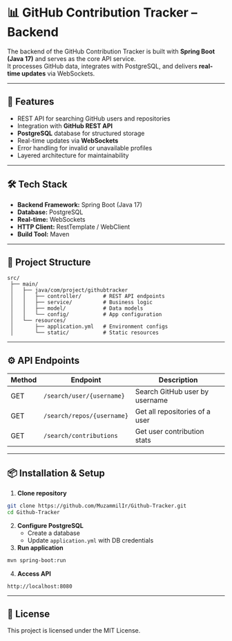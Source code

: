 # 📊 GitHub Contribution Tracker – Backend

The backend of the GitHub Contribution Tracker is built with **Spring Boot (Java 17)** and serves as the core API service.  
It processes GitHub data, integrates with PostgreSQL, and delivers **real-time updates** via WebSockets.

---

## 🚀 Features
- REST API for searching GitHub users and repositories
- Integration with **GitHub REST API**
- **PostgreSQL** database for structured storage
- Real-time updates via **WebSockets**
- Error handling for invalid or unavailable profiles
- Layered architecture for maintainability

---

## 🛠️ Tech Stack
- **Backend Framework:** Spring Boot (Java 17)
- **Database:** PostgreSQL
- **Real-time:** WebSockets
- **HTTP Client:** RestTemplate / WebClient
- **Build Tool:** Maven

---

## 📂 Project Structure
```
src/
 ├── main/
 │   ├── java/com/project/githubtracker
 │   │   ├── controller/       # REST API endpoints
 │   │   ├── service/          # Business logic
 │   │   ├── model/            # Data models
 │   │   └── config/           # App configuration
 │   └── resources/
 │       ├── application.yml   # Environment configs
 │       └── static/           # Static resources
```

---

## ⚙️ API Endpoints
| Method | Endpoint                    | Description                       |
|--------|------------------------------|-----------------------------------|
| GET    | `/search/user/{username}`    | Search GitHub user by username   |
| GET    | `/search/repos/{username}`   | Get all repositories of a user   |
| GET    | `/search/contributions`      | Get user contribution stats      |

---

## 📦 Installation & Setup
1. **Clone repository**
```bash
git clone https://github.com/MuzammilIr/Github-Tracker.git
cd Github-Tracker
```
2. **Configure PostgreSQL**
   - Create a database
   - Update `application.yml` with DB credentials
3. **Run application**
```bash
mvn spring-boot:run
```
4. **Access API**
```
http://localhost:8080
```

---

## 📄 License
This project is licensed under the MIT License.
